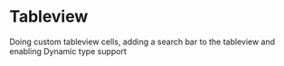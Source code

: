 Tableview
=========

Doing custom tableview cells, adding a search bar to the tableview and enabling Dynamic type support

